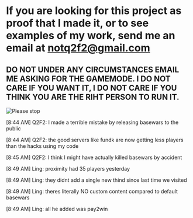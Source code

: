 # If you are looking for this project as proof that I made it, or to see examples of my work, send me an email at notq2f2@gmail.com

## DO NOT UNDER ANY CIRCUMSTANCES EMAIL ME ASKING FOR THE GAMEMODE. I DO NOT CARE IF YOU WANT IT, I DO NOT CARE IF YOU THINK YOU ARE THE RIHT PERSON TO RUN IT.

![Please stop](https://my.mixtape.moe/kfcvsw.png)

[8:44 AM] Q2F2: I made a terrible mistake by releasing basewars to the public

[8:44 AM] Q2F2: the good servers like fundk are now getting less players than the hacks using my code

[8:45 AM] Q2F2: I think I might have actually killed basewars by accident


[8:49 AM] Ling: proximity had 35 players yesterday

[8:49 AM] Ling: they didnt add a single new thind since last time we visited

[8:49 AM] Ling: theres literally NO custom content compared to default basewars

[8:49 AM] Ling: all he added was pay2win
